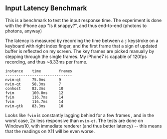 Input Latency Benchmark
-----------------------

This is a benchmark to test the input response time.
The experiment is done with the iPhone app "Is it snappy?", and thus end-to-end (photons to photons, anyway)

The latency is measured by recording the time between a `j` keystroke on a keyboard with right index finger, and the first frame that a sign of updated buffer is reflected on my screen.
The key frames are picked manually by stepping through the single frames.
My iPhone7 is capable of 120fps recording, and thus ~8.33ms per frame.

```
instance    time        frames
------------------------------
nvim-qt     75.0ms      9
nvim-qt     58.3ms      7
conhost     83.3ms      10
fvim        100.0ms     12
fvim        116.7ms     14
fvim        116.7ms     14
nvim-gtk    83.3ms      10
```

Looks like `fvim` is constantly lagging behind for a few frames , and in the worst case, 2x less responsive than `nvim-qt`.
The tests are done on Windows10, with immediate renderer (and thus better latency) -- this means that the readings on X11 will be even worse.
